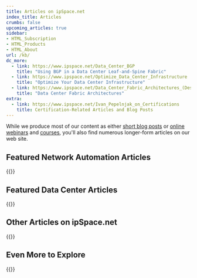 ```yaml
---
title: Articles on ipSpace.net
index_title: Articles
crumbs: false
upcoming_articles: true
sidebar:
- HTML_Subscription
- HTML_Products
- HTML_About
url: /kb/
dc_more:
  - link: https://www.ipspace.net/Data_Center_BGP
    title: "Using BGP in a Data Center Leaf-and-Spine Fabric"
  - link: https://www.ipspace.net/Optimize_Data_Center_Infrastructure
    title: "Optimize Your Data Center Infrastructure"
  - link: https://www.ipspace.net/Data_Center_Fabric_Architectures_(Descriptions)
    title: "Data Center Fabric Architectures"
extra:
  - link: https://www.ipspace.net/Ivan_Pepelnjak_on_Certifications
    title: Certification-Related Articles and Blog Posts
---
```

While we produce most of our content as either [short blog posts](https://blog.ipspace.net/) or [online webinars](https://www.ipspace.net/Webinars) and [courses](https://www.ipspace.net/Courses), you'll also find numerous longer-form articles on our web site.

## Featured Network Automation Articles

{{<series-listing series="kb" tag="automation" bytitle="yes" reverse="yes">}}

## Featured Data Center Articles

{{<series-listing series="kb" tag="dc" bytitle="yes" reverse="yes" links="dc_more">}}

## Other Articles on ipSpace.net

{{<kb-toc series="kb" notag="true">}}

## Even More to Explore

{{<series-listing series="kb" tag="more" bytitle="yes" reverse="yes" links="extra">}}

